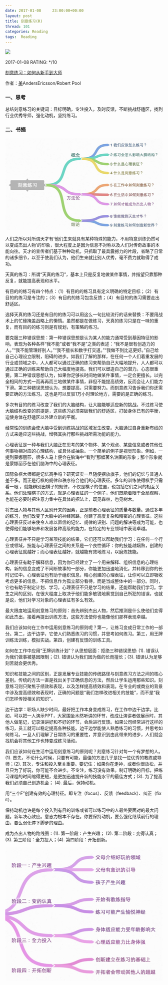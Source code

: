 ```yaml
---
date: 2017-01-08     23:00:00+00:00
layout: post
title: 刻意练习(R)
thread: 101
categories: Reading
tags:  Reading
---
```


<img src="https://images-cn.ssl-images-amazon.com/images/I/51nVHRHJ-WL.jpg" width="200" />

2017-01-08 RATING:  \*/10

[刻意练习：如何从新手到大师][1]

作者：[美]()AndersEricsson/Robert Pool

### 一、思考
总结刻意练习的关键词：目标明确，专注投入，及时反馈，不断挑战舒适区，找到行业优秀导师，强化动机，坚持练习。
### 二、书摘

![Alt text][image-1]

人们之所以对所谓天才有‘他们生来就具有某种特殊的能力，不用特意训练仍然可以变成杰出人物’的印象，很大程度上是因为信息不对称以及人们对传奇故事的本能向往。天才的宣传者们基于种种动机，只抓取了最具震撼力的片段，省略了日常的诸多细节，以至于使我们认为，他们生来就比别人优秀，毫不费力就取得了成功。﻿

天真的练习：所谓“天真的练习”，基本上只是反复地做某件事情，并指望只靠那种反复，就能提高表现和水平。

有目的的练习有四个特点：（1）有目的的练习具有定义明确的特定目标；（2）有目的的练习是专注的；（3）有目的的练习包含反馈；（4）有目的的练习需要走出舒适区。

选择天真的练习还是有目的的练习可以用这么一句比较流行的话来替换：不要用战术上的忙碌掩盖战略上的懒惰。虽然都是在做练习，天真的练习只是在一味的重复，而有目的的练习则是有规划，有策略的练习。

要克服三种错误思想：第一种错误思想是认为某人的能力通常受到基因特征的影响，表现为各种各样“我不能”或者“我不是”之类的表述：“我不是很有创造力的人。”“我不能管理好别人。”“我不擅长和数字打交道。”“我做不到比这更好。”自己给自己心理设立限制，阻碍的进步。如我们了解的那样，在任何一个人们着重发展的行业或领域之中，人人都可以通过正确的练习来帮助自己大幅地提升，人人都可以通过正确的训练来帮助自己大幅度地提高。我们可以塑造自己的潜力。心态很重要。第二种错误思想认为，如果你足够长时间地做某件事情，一定会更擅长。以完全相同的方式一而再再而三地做某件事情，非但不能提高绩效，反而会让人们能力下滑。第三种错误思想认为，想要提高，只需要努力。而刻意练习告诉我们你还需要正确的方法练习。这也是可以反驳1万小时理论地方，需要的是正确的练习。

多次有目的的练习改变了我们的大脑结构，让大脑能够适应新的挑战。不过练习使大脑结构改变的前提是，这些练习必须突破我们的舒适区，打破身体已有的平衡，迫使身体在舒适区以外建立新的平衡。

经常性的训练会使大脑中受到训练挑战的区域发生改变。大脑通过自身重新布线的方式来适应这些挑战，增强其执行那些挑战所需功能的能力。

心理表征是一种与我们大脑正在思考的某个物体、某个观点、某些信息或者其他任何事物相对应的心理结构，或具体或抽象。一个简单的例子是视觉形象。例如，一提到蒙娜丽莎，很多人马上便会在脑海中“看到”那幅著名油画的形象；那个形象就是蒙娜丽莎在他们脑海中的心理表征。

国际象棋大师都是记忆高手吗？研究证实一旦随便摆放旗子，他们的记忆与普通人差不多。而正是行棋的规律和秩序符合他们的心理表征。多年的训练使得棋手只需看一眼 ，就能辨别出棋子的规律，不仅是棋子的位置，也包括它们之间的相互关系。他们处理棋子的方式，就是心理表征的一个例子，他们既能着眼于全局观察，也能在必要时把注意力集中在具体的招法上，既见森林，也见树木。﻿

将杰出人物与其他人区别开来的因素，正是前者心理表征的质量与数量。通过多年的练习，他们改变了大脑中的神经回路，创建了高度复杂和精密的心理表征。这些心理表征反过来使令人难以置信的记忆、规律的识别、问题的解决等成为可能，也使得他们能够培养和发展各种高级的能力，在特定的专业领域中表现卓越。

心理表征并不只是学习某项技能的结果，它们还可以帮助我们学习：在任何一个行业或领域，技能与心理表征之间的关系是一个良性循环：你的技能越娴熟，创建的心理表征就越好；而心理表征越好，就越能有效地练习，以磨炼技能。

心理表征有助于解释信息，因为你已经建立了一个用来解释、组织信息的心理结构，新的信息变成了不间断故事的一部分，你能更加迅速地消化，并转移到你的长时记忆中。心理表征也有助于组织信息，精心创建的心理表征，让你可以立即吸收考虑更多的信息，不把信息作为孤立部分看待，而是当成整体中的一部分。同时，它也有助于制定计划、学习，心理表征不只是学习的结果，还能帮助我们学习。学生之间的区别，在很大程度上取决于他们能多敏锐地察觉到自己所犯的错误，也就是说，他们对学习对象的心理表征有多么有效。﻿

最大限度地运用刻意练习的原则：首先辨别杰出人物，然后推测是什么使他们变得如此杰出，接着再提出训练方法，这些方法使你也能像他们那样表现卓越。

我们应该如何在工作中运用刻意练习的原则呢？第一，让练习变成日常工作的一部分。第二，边干边学，它使人们熟悉练习的习惯，并思考如何练习。第三，用王牌训练法训练，模拟实战。第四，创建有反馈的训练工具。

如何在工作中应用“王牌训练计划”？从思想层面：拒绝三种错误思想: (1). 错误认为我们做事被基因限制；(2). 错误认为我们因为做的长而擅长；(3). 错误认为足够刻苦就会更优秀。

知识和技能之间的区别，正是发展专业技能的传统路径与刻意练习方法之间的核心差别。传统的方法一直是找出关于正确信息的方法，然后让学生运用那些知识。刻意练习则只聚焦于绩效和表现，以及怎样提高绩效和表现。在专业的或商业的背景中涉及提高绩效和表现时，正确的问题是“我们怎样改进相关的技能”，而不是“我们怎样传授相关的知识”。

边干边学：职场人缺少时间，最好把工作本身变成练习，在工作中边干边学。比如，可以把一人演示PPT，大家围坐木然听讲的环节，改成让演讲者做展示时，其他人做笔记，记录演讲好和不好的环节，会后进行反馈。如果公司经常进行这样的练习，员工就可以稳定提高各种技能。边干边学能使人熟悉练习的习惯，并思考如何练习。一旦人们理解了日常练习的重要性，并意识到由此带来的进步，人们就会找机会将其他工作也转变成练习活动。﻿


我们应该如何在生活中运用刻意练习的原则呢？刻意练习针对每一个有梦想的人。(1). 首先，不论什么时候，只要有可能，最佳的方法几乎是找一位优秀的教练或导师；(2). 其次，专注和投入至关重要。要记住：如果你在走神，或者你很放松，并且只为了好玩，你可能不会进步。不专注，练习没有效果。制订明确的目标，把练习课程的时间缩得更短，是更加迅速提升新的技能水平的最佳方式；(3). 为了提高我们必须自己创造机会； (4). 最后，保持动机。

用“三个F”创建有效的心理特征。即专注（focus）、反馈（feedback）、纠正（fix it）。

保持动机也许是每个投入到有目的训练或者可以练习中的人最终要面对的最大问题。新年决心效应。意志力根本不存在。你要保持动机，要么强化继续前行的理由，要么弱化停下脚步的理由。

成为杰出人物的路线图：(1). 第一阶段：产生兴趣； (2). 第二阶段：变得认真；(3). 第三阶段：全力投入；(4). 第四阶段：开拓创新。

![Alt text][image-2]





[1]:	https://www.amazon.cn/dp/B01MYZABDX/ref=sr_1_2?ie=UTF8&qid=1483864575


[image-1]:	/images/%E5%88%BB%E6%84%8F%E7%BB%83%E4%B9%A0/outline.jpg
[image-2]:	/images/%E5%88%BB%E6%84%8F%E7%BB%83%E4%B9%A0/%E6%88%90%E4%B8%BA%E6%9D%B0%E5%87%BA%E4%BA%BA%E7%89%A9%E8%B7%AF%E7%BA%BF%E5%9B%BE.jpg